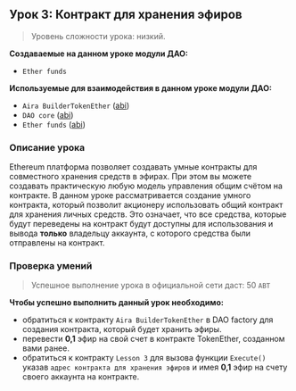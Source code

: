 ## Урок 3: Контракт для хранения эфиров

> Уровень сложности урока: низкий.

**Создаваемые на данном уроке модули ДАО:**

- `Ether funds`

**Используемые для взаимодействия в данном уроке модули ДАО:**

- `Aira BuilderTokenEther` ([abi](https://raw.githubusercontent.com/airalab/DAO-Factory/master/abi/BuilderTokenEther.json))
- `DAO core` ([abi](https://raw.githubusercontent.com/airalab/core/master/abi/Core.json))
- `Ether funds` ([abi](https://raw.githubusercontent.com/airalab/core/master/abi/TokenEther.json))

### Описание урока

Ethereum платформа позволяет создавать умные контракты для совместного хранения средств в эфирах. При этом вы можете создавать практическую любую модель управления общим счётом на контракте. В данном уроке рассматривается создание умного контракта, который позволит акционеру использовать общий контракт для хранения личных средств. Это означает, что все средства, которые будут переведены на контракт будут доступны для использования и вывода **только** владельцу аккаунта, с которого средства были отправлены на контракт.

### Проверка умений

> Успешное выполнение урока в официальной сети даст: 50 `ABT`

**Чтобы успешно выполнить данный урок необходимо:**

- обратиться к контракту `Aira BuilderTokenEther` в DAO factory для создания контракта, который будет хранить эфиры.
- перевести **0,1** эфир на свой счет в контракте TokenEther, созданном вами ранее.
- обратиться к контракту `Lesson 3` для вызова функции `Execute()` указав `адрес контракта для хранения эфиров` и имея **0,1** эфир на счету своего аккаунта на контракте.
